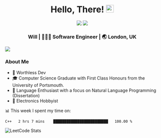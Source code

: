 <div align="center">
  <h1> Hello, There! <img src="https://media.giphy.com/media/hvRJCLFzcasrR4ia7z/giphy.gif" width="25px"></h1>
</div>

<p align="center">
    <a href="https://linkedin.com/in/willgreen98" alt="LinkedIn">
	    <img src="https://img.shields.io/badge/-LinkedIn-0e76a8?style=flat-square&logo=Linkedin&logoColor=white"/></a>
    <a href="https://twitter.com/Will_Green98" alt="Tweeter">
        <img src="https://img.shields.io/badge/-Twitter-00acee?style=flat-square&logo=Twitter&logoColor=white"/></a>
</p>

<div align="center">
	<h3> Will | 👨🏻‍💻 Software Engineer | 🌏 London, UK </h3>
</div>

![](https://visitor-badge.glitch.me/badge?page_id=willgreen98.visitor-badge)

### About Me

- 🥰 Worthless Dev
- 🎓 Computer Science Graduate with First Class Honours from the University of Portsmouth.
- 📖 Language Enthusiast with a focus on Natural Language Programming (Dissertation)
- 🤖 Electronics Hobbyist

📊 This week I spent my time on:
<!--START_SECTION:waka-->

```text
C++   2 hrs 7 mins    █████████████████████████   100.00 %
```

<!--END_SECTION:waka-->

![LeetCode Stats](https://leetcard.jacoblin.cool/WillGreen98?theme=unicorn&font=JetBrains%20Mono&ext=activity)

